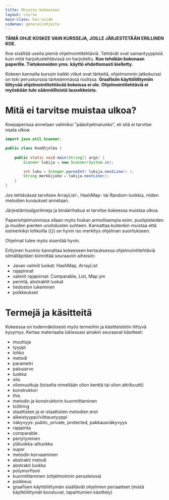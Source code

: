 ```yaml
---
title: Ohjeita kokeeseen
layout: course
main-class: has-aside
sidenav: general/ohjeita
---
```


**TÄMÄ OHJE KOSKEE VAIN KURSSEJA, JOILLE JÄRJESTETÄÄN ERILLINEN KOE.**

Koe sisältää useita pieniä ohjelmointitehtäviä. Tehtävät ovat samantyyppisiä kuin mitä harjoitustehtävissä on harjoiteltu. **Koe tehdään kokonaan paperille. Tietokoneiden yms. käyttö ehdottomasti kielletty.**

Kokeen kannalta kurssin kaikki viikot ovat tärkeitä, ohjelmoinnin jatkokurssi on toki peruskurssia tärkeämmässä roolissa. **Graafisiin käyttöliittymiin liittyvää ohjelmointitehtävää kokeissa ei ole. Ohjelmointitehtäviä ei myöskään tule säännöllisistä lausekkeista.**

# Mitä ei tarvitse muistaa ulkoa?

Koepaperissa annetaan valmiiksi "pääohjelmarunko", eli sitä ei tarvitse osata ulkoa:

```java
import java.util.Scanner;

public class KoeOhjelma {
    
    public static void main(String[] args) {
        Scanner lukija = new Scanner(System.in);

        int luku = Integer.parseInt( lukija.nextLine() );        
        String merkkijono = lukija.nextLine();       
    }
}
```

Jos tehtävässä tarvitsee ArrayList-, HashMap- tai Random-luokkia, niiden metodien kuvaukset annetaan.

Järjestämisalgoritmeja ja binäärihakua ei tarvitse kokeessa muistaa ulkoa.

Paperiohjelmoinnissa ollaan myös hiukan armollisempia esim. puolipisteiden ja muiden pienten unohdusten suhteen. Kannattaa kuitenkin muistaa että esimerkiksi lohkoilla ({}) on hyvin iso merkitys ohjelman suoritukseen.

Ohjelmat tulee myös sisentää hyvin.

Erityinen huomio kannattaa kokeeseen kertauksessa ohjelmointitehtäviä silmälläpitäen kiinnittää seuraaviin aiheisiin:

- Javan valmiit luokat: HashMap, ArrayList
- rajapinnat
- valmiit rajapinnat: Comparable, List, Map ym
- perintä, abstraktit luokat
- tiedoston lukeminen
- poikkeukset

# Termejä ja käsitteitä

Kokeessa on todennäköisesti myös termeihin ja käsitteistöön liittyvä kysymys. Kertaa materiaalia lukiessasi ainakin seuraavat käsitteet:

- muuttuja
- tyyppi
- lohko
- metodi
- parametri
- paluuarvo
- luokka
- olio
- oliomuuttuja (toiselta nimeltään olion kenttä tai olion attribuutti)
- konstruktori
- this
- metodin ja konstruktorin kuormittaminen
- toString
- staattisten ja ei-staattisten metodien erot
- alkeistyyppi/viittaustyyppi
- näkyvyys: public, private, protected, pakkausnäkyvyys
- rajapinta
- comparable
- periytyminen
- yläluokka-aliluokka
- super
- metodin korvaaminen
- abstrakti metodi
- abstrakti luokka
- polymorfismi
- kuormittaminen (ohjelmoinnin perusteissa)
- poikkeus
- graafisen käyttöliittymän sisältävät ohjelmien periaatteet (mistä käyttöliittymät koostuvat, tapahtumien käsittely)
